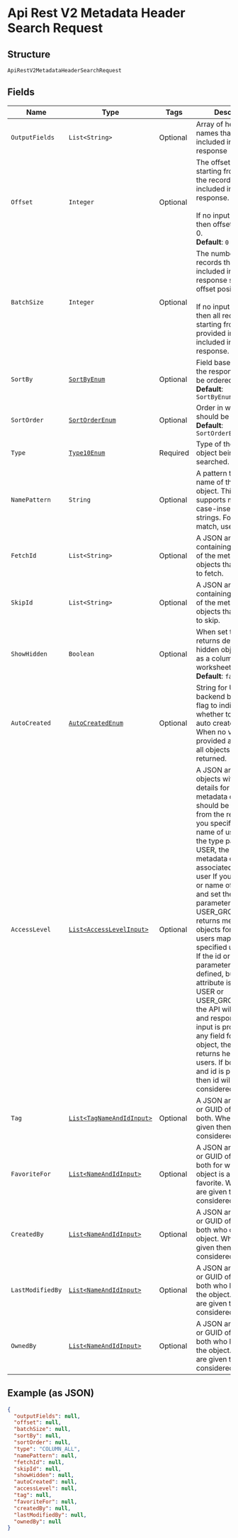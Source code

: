 
# Api Rest V2 Metadata Header Search Request

## Structure

`ApiRestV2MetadataHeaderSearchRequest`

## Fields

| Name | Type | Tags | Description | Getter | Setter |
|  --- | --- | --- | --- | --- | --- |
| `OutputFields` | `List<String>` | Optional | Array of header field names that need to be included in the header response | List<String> getOutputFields() | setOutputFields(List<String> outputFields) |
| `Offset` | `Integer` | Optional | The offset point, starting from where the records should be included in the response.<br><br>If no input is provided then offset starts from 0.<br>**Default**: `0` | Integer getOffset() | setOffset(Integer offset) |
| `BatchSize` | `Integer` | Optional | The number of records that should be included in the response starting from offset position.<br><br>If no input is provided, then all records starting from the value provided in offset is included in the response. | Integer getBatchSize() | setBatchSize(Integer batchSize) |
| `SortBy` | [`SortByEnum`](/doc/models/sort-by-enum.md) | Optional | Field based on which the response needs to be ordered.<br>**Default**: `SortByEnum.DEFAULT` | SortByEnum getSortBy() | setSortBy(SortByEnum sortBy) |
| `SortOrder` | [`SortOrderEnum`](/doc/models/sort-order-enum.md) | Optional | Order in which sortBy should be applied.<br>**Default**: `SortOrderEnum.DEFAULT` | SortOrderEnum getSortOrder() | setSortOrder(SortOrderEnum sortOrder) |
| `Type` | [`Type10Enum`](/doc/models/type-10-enum.md) | Required | Type of the metadata object being searched. | Type10Enum getType() | setType(Type10Enum type) |
| `NamePattern` | `String` | Optional | A pattern to match the name of the metadata object. This parameter supports matching case-insensitive strings. For a wildcard match, use %. | String getNamePattern() | setNamePattern(String namePattern) |
| `FetchId` | `List<String>` | Optional | A JSON array containing the GUIDs of the metadata objects that you want to fetch. | List<String> getFetchId() | setFetchId(List<String> fetchId) |
| `SkipId` | `List<String>` | Optional | A JSON array containing the GUIDs of the metadata objects that you want to skip. | List<String> getSkipId() | setSkipId(List<String> skipId) |
| `ShowHidden` | `Boolean` | Optional | When set to true, returns details of the hidden objects, such as a column in a worksheet or a table.<br>**Default**: `false` | Boolean getShowHidden() | setShowHidden(Boolean showHidden) |
| `AutoCreated` | [`AutoCreatedEnum`](/doc/models/auto-created-enum.md) | Optional | String for UI and backend boolean- A flag to indicate whether to list only the auto created objects. When no value is provided as input then all objects are returned. | AutoCreatedEnum getAutoCreated() | setAutoCreated(AutoCreatedEnum autoCreated) |
| `AccessLevel` | [`List<AccessLevelInput>`](/doc/models/access-level-input.md) | Optional | A JSON array of objects with user details for which the metadata objects should be considered from the repository If you specify ID or name of user and set the type parameter to USER, the API returns metadata objects associated with the user If you specify ID or name of user group and set the type parameter to USER_GROUP, the API returns metadata objects for all the users mapped to the specified user group. If the id or name parameter is not defined, but the type attribute is set to USER or USER_GROUP, then the API will not return and response. If no input is provided for any field for this object, then the API returns headers for all users. If both name and id is provided, then id will be considered. | List<AccessLevelInput> getAccessLevel() | setAccessLevel(List<AccessLevelInput> accessLevel) |
| `Tag` | [`List<TagNameAndIdInput>`](/doc/models/tag-name-and-id-input.md) | Optional | A JSON array of name or GUID of tags or both. When both are given then id is considered. | List<TagNameAndIdInput> getTag() | setTag(List<TagNameAndIdInput> tag) |
| `FavoriteFor` | [`List<NameAndIdInput>`](/doc/models/name-and-id-input.md) | Optional | A JSON array of name or GUID of the user or both for whom the object is assigned as favorite. When both are given then id is considered. | List<NameAndIdInput> getFavoriteFor() | setFavoriteFor(List<NameAndIdInput> favoriteFor) |
| `CreatedBy` | [`List<NameAndIdInput>`](/doc/models/name-and-id-input.md) | Optional | A JSON array of name or GUID of the user or both who created the object. When both are given then id is considered. | List<NameAndIdInput> getCreatedBy() | setCreatedBy(List<NameAndIdInput> createdBy) |
| `LastModifiedBy` | [`List<NameAndIdInput>`](/doc/models/name-and-id-input.md) | Optional | A JSON array of name or GUID of the user or both who last modified the object. When both are given then id is considered. | List<NameAndIdInput> getLastModifiedBy() | setLastModifiedBy(List<NameAndIdInput> lastModifiedBy) |
| `OwnedBy` | [`List<NameAndIdInput>`](/doc/models/name-and-id-input.md) | Optional | A JSON array of name or GUID of the user or both who last modified the object. When both are given then id is considered. | List<NameAndIdInput> getOwnedBy() | setOwnedBy(List<NameAndIdInput> ownedBy) |

## Example (as JSON)

```json
{
  "outputFields": null,
  "offset": null,
  "batchSize": null,
  "sortBy": null,
  "sortOrder": null,
  "type": "COLUMN_ALL",
  "namePattern": null,
  "fetchId": null,
  "skipId": null,
  "showHidden": null,
  "autoCreated": null,
  "accessLevel": null,
  "tag": null,
  "favoriteFor": null,
  "createdBy": null,
  "lastModifiedBy": null,
  "ownedBy": null
}
```

